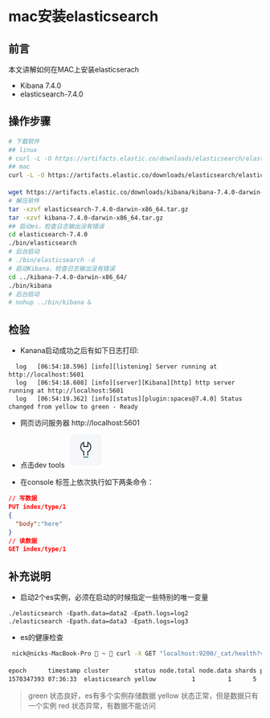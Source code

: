 
# mac安装elasticsearch

## 前言

本文讲解如何在MAC上安装elasticserach
* Kibana 7.4.0
* elasticsearch-7.4.0

## 操作步骤

```bash
# 下载软件
## linux
# curl -L -O https://artifacts.elastic.co/downloads/elasticsearch/elasticsearch-7.4.0-linux-x86_64.tar.gz
## mac
curl -L -O https://artifacts.elastic.co/downloads/elasticsearch/elasticsearch-7.4.0-darwin-x86_64.tar.gz

wget https://artifacts.elastic.co/downloads/kibana/kibana-7.4.0-darwin-x86_64.tar.gz
# 解压软件 
tar -xzvf elasticsearch-7.4.0-darwin-x86_64.tar.gz
tar -xzvf kibana-7.4.0-darwin-x86_64.tar.gz
## 启动es，检查日志输出没有错误
cd elasticsearch-7.4.0
./bin/elasticsearch
# 后台启动
# ./bin/elasticsearch -d  
# 启动Kibana，检查日志输出没有错误
cd ../kibana-7.4.0-darwin-x86_64/
./bin/kibana
# 后台启动
# nohup ../bin/kibana &
```

## 检验 

* Kanana启动成功之后有如下日志打印:  

```logs
  log   [06:54:18.596] [info][listening] Server running at http://localhost:5601
  log   [06:54:18.608] [info][server][Kibana][http] http server running at http://localhost:5601
  log   [06:54:19.362] [info][status][plugin:spaces@7.4.0] Status changed from yellow to green - Ready
```

* 网页访问服务器  http://localhost:5601

* 点击dev tools ![](./assets/2019-10-06-15-05-31.png)

* 在console 标签上依次执行如下两条命令：  
```JSON
// 写数据
PUT index/type/1
{
  "body":"here"
}
// 读数据
GET index/type/1
```


## 补充说明

* 启动2个es实例，必须在启动的时候指定一些特别的唯一变量
```
./elasticsearch -Epath.data=data2 -Epath.logs=log2
./elasticsearch -Epath.data=data3 -Epath.logs=log3
```

* es的健康检查 

```BASH 
 nick@nicks-MacBook-Pro  ~  curl -X GET "localhost:9200/_cat/health?v&pretty"

epoch      timestamp cluster       status node.total node.data shards pri relo init unassign pending_tasks max_task_wait_time active_shards_percent
1570347393 07:36:33  elasticsearch yellow          1         1      5   5    0    0        1             0                  -                 83.3%
```

> green 状态良好，es有多个实例存储数据
> yellow 状态正常，但是数据只有一个实例
> red   状态异常，有数据不能访问
